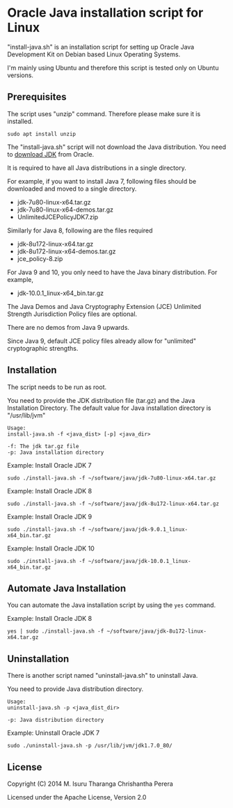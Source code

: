 Oracle Java installation script for Linux
=========================================

"install-java.sh" is an installation script for setting up Oracle Java Development Kit on Debian based Linux Operating Systems.

I'm mainly using Ubuntu and therefore this script is tested only on Ubuntu versions.

## Prerequisites

The script uses "unzip" command. Therefore please make sure it is installed.

`sudo apt install unzip`

The "install-java.sh" script will not download the Java distribution. You need to [download JDK] from Oracle.

It is required to have all Java distributions in a single directory.

For example, if you want to install Java 7, following files should be downloaded and moved to a single directory.

 - jdk-7u80-linux-x64.tar.gz
 - jdk-7u80-linux-x64-demos.tar.gz
 - UnlimitedJCEPolicyJDK7.zip

Similarly for Java 8, following are the files required

 - jdk-8u172-linux-x64.tar.gz
 - jdk-8u172-linux-x64-demos.tar.gz
 - jce_policy-8.zip

For Java 9 and 10, you only need to have the Java binary distribution. For example,

 - jdk-10.0.1_linux-x64_bin.tar.gz

The Java Demos and Java Cryptography Extension (JCE) Unlimited Strength Jurisdiction Policy files are optional.

There are no demos from Java 9 upwards.

Since Java 9, default JCE policy files already allow for "unlimited" cryptographic strengths.

## Installation

The script needs to be run as root.

You need to provide the JDK distribution file (tar.gz) and the Java Installation Directory. The default value for Java installation directory is "/usr/lib/jvm"

```
Usage: 
install-java.sh -f <java_dist> [-p] <java_dir>

-f: The jdk tar.gz file
-p: Java installation directory
```

Example: Install Oracle JDK 7

`sudo ./install-java.sh -f ~/software/java/jdk-7u80-linux-x64.tar.gz`

Example: Install Oracle JDK 8

`sudo ./install-java.sh -f ~/software/java/jdk-8u172-linux-x64.tar.gz`

Example: Install Oracle JDK 9

`sudo ./install-java.sh -f ~/software/java/jdk-9.0.1_linux-x64_bin.tar.gz`

Example: Install Oracle JDK 10

`sudo ./install-java.sh -f ~/software/java/jdk-10.0.1_linux-x64_bin.tar.gz`

## Automate Java Installation

You can automate the Java installation script by using the `yes` command.

Example: Install Oracle JDK 8

`yes | sudo ./install-java.sh -f ~/software/java/jdk-8u172-linux-x64.tar.gz`

## Uninstallation

There is another script named "uninstall-java.sh" to uninstall Java. 

You need to provide Java distribution directory.

```
Usage: 
uninstall-java.sh -p <java_dist_dir>

-p: Java distribution directory
```

Example: Uninstall Oracle JDK 7

`sudo ./uninstall-java.sh -p /usr/lib/jvm/jdk1.7.0_80/`

## License

Copyright (C) 2014 M. Isuru Tharanga Chrishantha Perera

Licensed under the Apache License, Version 2.0

[download JDK]: http://www.oracle.com/technetwork/java/javase/downloads/index.html
